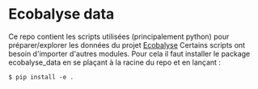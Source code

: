 # Ecobalyse data

Ce repo contient les scripts utilisées (principalement python) pour préparer/explorer les données du projet [Ecobalyse](https://github.com/MTES-MCT/ecobalyse)
Certains scripts ont besoin d'importer d'autres modules. Pour cela il faut installer le package ecobalyse_data en se plaçant à la racine du repo et en lançant :

    $ pip install -e .
